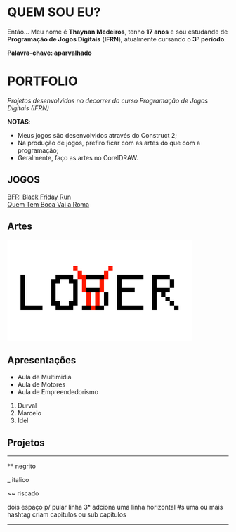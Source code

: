 # QUEM SOU EU?

Então... Meu nome é **Thaynan Medeiros**, tenho **17 anos** e sou estudande de **Programação de Jogos Digitais** (**IFRN**), atualmente cursando o **3º período**.

**~~Palavra-chave: aparvalhado~~**

# PORTFOLIO

_Projetos desenvolvidos no decorrer do curso Programação de Jogos Digitais (IFRN)_

**NOTAS**:
- Meus jogos são desenvolvidos através do Construct 2;
- Na produção de jogos, prefiro ficar com as artes do que com a programação;
- Geralmente, faço as artes no CorelDRAW.

## JOGOS

[BFR: Black Friday Run](https://thaynanmedeiros.github.io/BFR/)  
[Quem Tem Boca Vai a Roma](https://thaynanmedeiros.github.io/QTBVAR2/)

## Artes  

![teste1](loser.png)  

## Apresentações
* Aula de Multimidia
* Aula de Motores
* Aula de Empreendedorismo  

1. Durval  
2. Marcelo  
3. Idel

## Projetos

* * *

** negrito

_ italico

~~ riscado

   dois espaço p/ pular linha
 3* adciona uma linha horizontal
 #s uma ou mais hashtag criam capitulos ou sub capitulos  
 
 
 * * *
